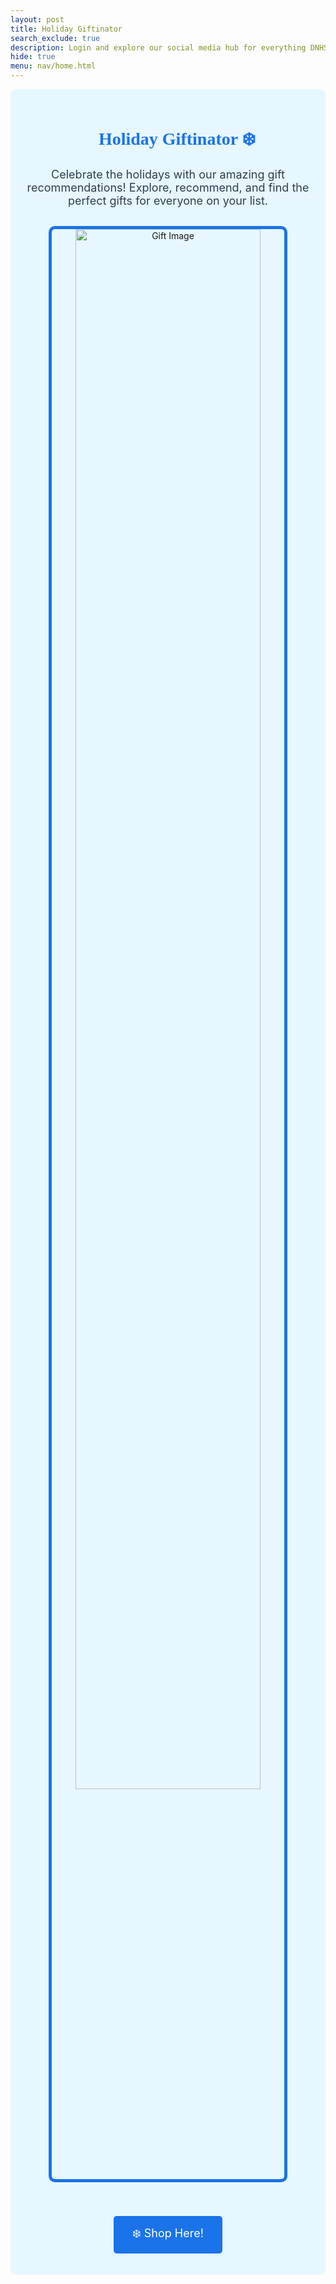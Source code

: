 ```yaml
---
layout: post
title: Holiday Giftinator
search_exclude: true
description: Login and explore our social media hub for everything DNHS 
hide: true
menu: nav/home.html
---
```


<div style="text-align: center; padding: 20px; background-color: #e6f7ff; border-radius: 10px;">
  <h1 style="color: #1a73e8; font-family: 'Brush Script MT', cursive;">🎁 Holiday Giftinator ❄️</h1>
  <p style="font-size: 18px; color: #2c3e50; margin: 10px 0;">
    Celebrate the holidays with our amazing gift recommendations! 
    Explore, recommend, and find the perfect gifts for everyone on your list. 
  </p>
  <img src="{{ site.baseurl }}/images/giftimage.jpeg" alt="Gift Image" style="width: 80%; height: auto; border: 5px solid #1a73e8; border-radius: 10px; margin: 20px auto;">
  
  <a href="https://vibha1019.github.io/socialmedia_frontend/holiday" 
     style="display: inline-block; padding: 15px 30px; font-size: 18px; background-color: #1a73e8; color: white; text-decoration: none; border-radius: 5px; margin-top: 20px;">
    ❄️ Shop Here!
  </a>
</div>


